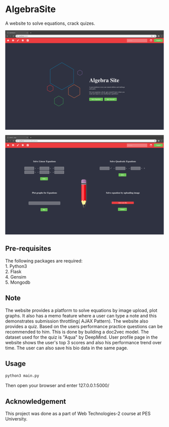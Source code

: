 # AlgebraSite
A website to solve equations, crack quizes.

![Home Page](https://github.com/Aishwarya-Manjunath/AlgebraSite/blob/master/extras/Home.png)

![Equations Page](https://github.com/Aishwarya-Manjunath/AlgebraSite/blob/master/extras/Main.png)


## Pre-requisites
The following packages are required:<br />
	1. Python3 <br />
	2. Flask <br />
	4. Gensim <br />
	5. Mongodb <br />


## Note 
The website provides a platform to solve equations by image upload, plot graphs. It also has a memo feature where a user can type a note and this demonstrates submission throttling( AJAX Pattern). The website also provides a quiz. Based on the users performance practice questions can be recommended to him. This is done by building a doc2vec model. The dataset used for the quiz is "Aqua" by DeepMind. User profile page in the website shows the user's top 3 scores and also his performance trend over time. The user can also save his bio data in the same page.<br/>


## Usage

```bash
python3 main.py
```
Then open your browser and enter 127.0.0.1:5000/


## Acknowledgement
This project was done as a part of Web Technologies-2 course at PES University.

